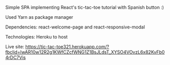 Simple SPA implementing React's tic-tac-toe tutorial with Spanish button :)

Used Yarn as package manager

Dependencies: react-welcome-page and react-responsive-modal

Technologies: Heroku to host

Live site: https://tic-tac-toe321.herokuapp.com/?fbclid=IwAR10w12R2g1KWfCZcfWNG1Z1BsJLdsT_XYSO4VOvzL6x82KvFb04rDC7Vis

